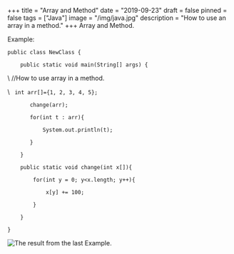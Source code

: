 +++
title = "Array and Method"
date = "2019-09-23"
draft = false
pinned = false
tags = ["Java"]
image = "/img/java.jpg"
description = "How to use an array in a method."
+++
Array and Method.

Example:



`public class NewClass {`

`    public static void main(String[] args) {`

\    //How to use array in a method.

\    ` int arr[]={1, 2, 3, 4, 5};`

`       change(arr);`

`       for(int t : arr){`

`           System.out.println(t);`

`       }`

`    }`

`    public static void change(int x[]){`

`        for(int y = 0; y<x.length; y++){`

`            x[y] += 100;`

`        }`

`    }`

`}`

![The result from the last Example.](/img/screen-shot-2019-09-25-at-23.53.25.png)
